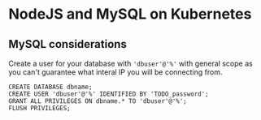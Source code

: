 # NodeJS and MySQL on Kubernetes

## MySQL considerations

Create a user for your database with `'dbuser'@'%'` with general scope as you can't guarantee what interal IP you will be connecting from.

```
CREATE DATABASE dbname;
CREATE USER 'dbuser'@'%' IDENTIFIED BY 'TODO_password';
GRANT ALL PRIVILEGES ON dbname.* TO 'dbuser'@'%';
FLUSH PRIVILEGES;
```
